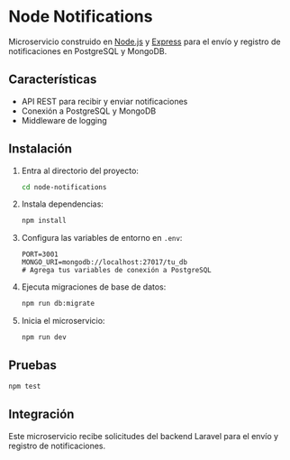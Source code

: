 # Node Notifications

Microservicio construido en [Node.js](https://nodejs.org/) y [Express](https://expressjs.com/) para el envío y registro de notificaciones en PostgreSQL y MongoDB.

## Características

- API REST para recibir y enviar notificaciones
- Conexión a PostgreSQL y MongoDB
- Middleware de logging

## Instalación

1. Entra al directorio del proyecto:

   ```sh
   cd node-notifications
   ```

2. Instala dependencias:

   ```sh
   npm install
   ```

3. Configura las variables de entorno en `.env`:

   ```
   PORT=3001
   MONGO_URI=mongodb://localhost:27017/tu_db
   # Agrega tus variables de conexión a PostgreSQL
   ```

4. Ejecuta migraciones de base de datos:

   ```sh
   npm run db:migrate
   ```

5. Inicia el microservicio:

   ```sh
   npm run dev
   ```

## Pruebas

```sh
npm test
```

## Integración

Este microservicio recibe solicitudes del backend Laravel para el envío y registro de notificaciones.